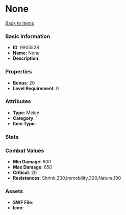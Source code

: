 # None



[Back to Items](../items.md)

### Basic Information

- **ID**: 9905528
- **Name**: None
- **Description**: 

### Properties

- **Bonus**: 20
- **Level Requirement**: 0

### Attributes

- **Type**: Melee
- **Category**: 1
- **Item Type**: 

### Stats


### Combat Values

- **Min Damage**: 600
- **Max Damage**: 650
- **Critical**: 20
- **Resistances**: Shrink,300,Immobility,300,Nature,100

### Assets

- **SWF File**: 
- **Icon**: 

